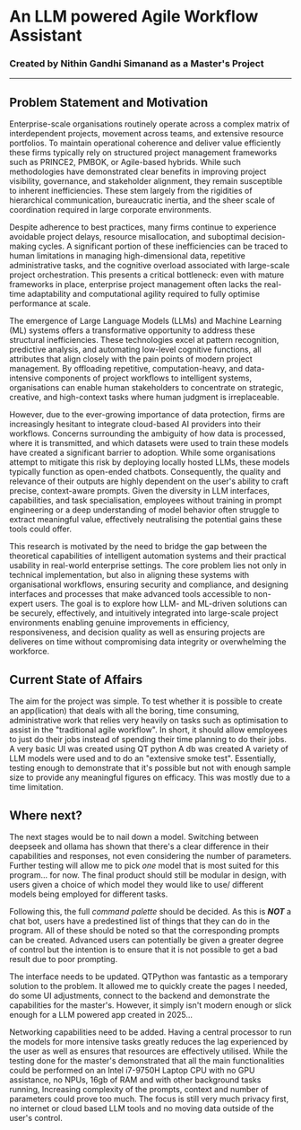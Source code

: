 # An LLM powered Agile Workflow Assistant 
### Created by Nithin Gandhi Simanand as a Master's Project
---
## Problem Statement and Motivation

Enterprise-scale organisations routinely operate across a complex matrix of interdependent projects, movement across teams, and extensive resource portfolios.
To maintain operational coherence and deliver value efficiently these firms typically rely on structured project management frameworks such as PRINCE2, PMBOK, or Agile-based hybrids. 
While such methodologies have demonstrated clear benefits in improving project visibility, governance, and stakeholder alignment, they remain susceptible to inherent inefficiencies. 
These stem largely from the rigidities of hierarchical communication, bureaucratic inertia, and the sheer scale of coordination required in large corporate environments.

Despite adherence to best practices, many firms continue to experience avoidable project delays, resource misallocation, and suboptimal decision-making cycles. 
A significant portion of these inefficiencies can be traced to human limitations in managing high-dimensional data, repetitive administrative tasks, and the cognitive overload associated with large-scale project orchestration. 
This presents a critical bottleneck: even with mature frameworks in place, enterprise project management often lacks the real-time adaptability and computational agility required to fully optimise performance at scale.

The emergence of Large Language Models (LLMs) and Machine Learning (ML) systems offers a transformative opportunity to address these structural inefficiencies. 
These technologies excel at pattern recognition, predictive analysis, and automating low-level cognitive functions, all attributes that align closely with the pain points of modern project management. 
By offloading repetitive, computation-heavy, and data-intensive components of project workflows to intelligent systems, organisations can enable human stakeholders to concentrate on strategic, creative, and high-context tasks where human judgment is irreplaceable.

However, due to the ever-growing importance of data protection, firms are increasingly hesitant to integrate cloud-based AI providers into their workflows. 
Concerns surrounding the ambiguity of how data is processed, where it is transmitted, and which datasets were used to train these models have created a significant barrier to adoption. 
While some organisations attempt to mitigate this risk by deploying locally hosted LLMs, these models typically function as open-ended chatbots. 
Consequently, the quality and relevance of their outputs are highly dependent on the user's ability to craft precise, context-aware prompts. 
Given the diversity in LLM interfaces, capabilities, and task specialisation, employees without training in prompt engineering or a deep understanding of model behavior often struggle to extract meaningful value, effectively neutralising the potential gains these tools could offer.

This research is motivated by the need to bridge the gap between the theoretical capabilities of intelligent automation systems and their practical usability in real-world enterprise settings. 
The core problem lies not only in technical implementation, but also in aligning these systems with organisational workflows, ensuring security and compliance, and designing interfaces and processes that make advanced tools accessible to non-expert users.
The goal is to explore how LLM- and ML-driven solutions can be securely, effectively, and intuitively integrated into large-scale project environments enabling genuine improvements in efficiency, responsiveness, and decision quality as well as ensuring projects are deliveres on time without compromising data integrity or overwhelming the workforce.

## Current State of Affairs

The aim for the project was simple. To test whether it is possible to create an app(lication) that deals with all the boring, time consuming, administrative work that relies very heavily on tasks such as optimisation to assist in the "traditional agile workflow". 
In short, it should allow employees to just do their jobs instead of spending their time planning to do their jobs.
A very basic UI was created using QT python
A db was created 
A variety of LLM models were used and to do an "extensive smoke test". Essentially, testing enough to demonstrate that it's possible but not with enough sample size to provide any meaningful figures on efficacy. 
This was mostly due to a time limitation.

## Where next?

The next stages would be to nail down a model. Switching between deepseek and ollama has shown that there's a clear difference in their capabilities and responses, not even considering the number of parameters. Further testing will allow me to pick *one* model that is most suited for this program...  for now. 
The final product should still be modular in design, with users given a choice of which model they would like to use/ different models being employed for different tasks.

Following this, the full *command palette* should be decided. As this is ***NOT*** a chat bot, users have a predestined list of things that they can do in the program. All of these should be noted so that the corresponding prompts can be created. Advanced users can potentially be given a greater degree of control but the intention is to ensure that it is not possible to get a bad result due to poor prompting.

The interface needs to be updated. QTPython was fantastic as a temporary solution to the problem. It allowed me to quickly create the pages I needed, do some UI adjustments, connect to the backend and demonstrate the capabilities for the master's. However, it simply isn't modern enough or slick enough for a LLM powered app created in 2025...

Networking capabilities need to be added. Having a central processor to run the models for more intensive tasks greatly reduces the lag experienced by the user as well as ensures that resources are effectively utilised. While the testing done for the master's demonstrated that all the main functionalities could be performed on an Intel i7-9750H Laptop CPU with no GPU assistance, no NPUs, 16gb of RAM and with other background tasks running, Increasing complexity of the prompts, context and number of parameters could prove too much. The focus is still very much privacy first, no internet or cloud based LLM tools and no moving data outside of the user's control.
